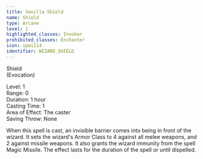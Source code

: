 ```yaml
---
title: Vanilla Shield
name: Shield
type: Arcane
level: 1
highlighted_classes: Invoker
prohibited_classes: Enchanter
icon: spwi114
identifier: WIZARD_SHIELD
---
```

Shield  
(Evocation)  
  
Level: 1  
Range: 0  
Duration: 1 hour  
Casting Time: 1  
Area of Effect: The caster  
Saving Throw: None  
  
When this spell is cast, an invisible barrier comes into being in front of the wizard. It sets the wizard's Armor Class to 4 against all melee weapons, and 2 against missile weapons. It also grants the wizard immunity from the spell Magic Missile. The effect lasts for the duration of the spell or until dispelled.  
